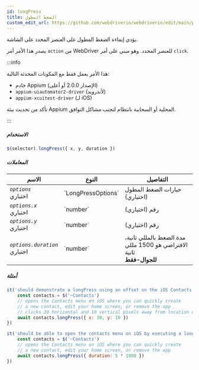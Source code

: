 ```yaml
---
id: longPress
title: الضغط المطول
custom_edit_url: https://github.com/webdriverio/webdriverio/edit/main/packages/webdriverio/src/commands/mobile/longPress.ts
---
```


يؤدي إيماءة الضغط المطول على العنصر المحدد على الشاشة.

يصدر هذا الأمر أمر `action` من WebDriver للعنصر المحدد. وهو مبني على أمر `click`.

:::info

هذا الأمر يعمل فقط مع المكونات المحدثة التالية:
 - خادم Appium (الإصدار 2.0.0 أو أعلى)
 - `appium-uiautomator2-driver` (لأندرويد)
 - `appium-xcuitest-driver` (لـ iOS)

تأكد من تحديث بيئة Appium المحلية أو السحابية بانتظام لتجنب مشاكل التوافق.

:::

##### الاستخدام

```js
$(selector).longPress({ x, y, duration })
```

##### المعاملات

<table>
  <thead>
    <tr>
      <th>الاسم</th><th>النوع</th><th>التفاصيل</th>
    </tr>
  </thead>
  <tbody>
    <tr>
      <td><code><var>options</var></code><br /><span className="label labelWarning">اختياري</span></td>
      <td>`LongPressOptions`</td>
      <td>خيارات الضغط المطول (اختياري)</td>
    </tr>
    <tr>
      <td><code><var>options.x</var></code><br /><span className="label labelWarning">اختياري</span></td>
      <td>`number`</td>
      <td>رقم (اختياري)</td>
    </tr>
    <tr>
      <td><code><var>options.y</var></code><br /><span className="label labelWarning">اختياري</span></td>
      <td>`number`</td>
      <td>رقم (اختياري)</td>
    </tr>
    <tr>
      <td><code><var>options.duration</var></code><br /><span className="label labelWarning">اختياري</span></td>
      <td>`number`</td>
      <td>مدة الضغط بالمللي ثانية، الافتراضي هو 1500 مللي ثانية <br /><strong>للجوال-فقط</strong></td>
    </tr>
  </tbody>
</table>

##### أمثلة

```js title="longpress.offset.js"
it('should demonstrate a longPress using an offset on the iOS Contacts icon', async () => {
    const contacts = $('~Contacts')
    // opens the Contacts menu on iOS where you can quickly create
    // a new contact, edit your home screen, or remove the app
    // clicks 30 horizontal and 10 vertical pixels away from location of the icon (from center point of element)
    await contacts.longPress({ x: 30, y: 10 })
})

```

```js title="longpress.example.js"
it('should be able to open the contacts menu on iOS by executing a longPress of 5 seconds', async () => {
    const contacts = $('~Contacts')
    // opens the Contacts menu on iOS where you can quickly create
    // a new contact, edit your home screen, or remove the app
    await contacts.longPress({ duration: 5 * 1000 })
})
```